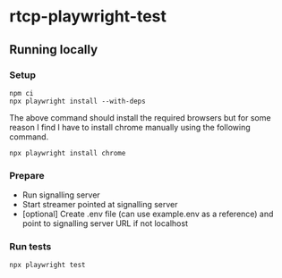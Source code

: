 # rtcp-playwright-test

## Running locally
### Setup
```
npm ci
npx playwright install --with-deps
```

The above command should install the required browsers but for some reason I find I have to install chrome manually using the following command.

```
npx playwright install chrome
```

### Prepare
- Run signalling server
- Start streamer pointed at signalling server
- [optional] Create .env file (can use example.env as a reference) and point to signalling server URL if not localhost

### Run tests
```
npx playwright test
```

